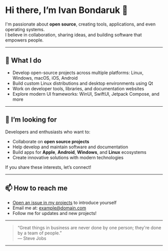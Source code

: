 # Hi there, I’m Ivan Bondaruk 👋

I'm passionate about **open source**, creating tools, applications, and even operating systems.  
I believe in collaboration, sharing ideas, and building software that empowers people.

---

## 🚀 What I do

- Develop open-source projects across multiple platforms: Linux, Windows, macOS, iOS, Android  
- Build custom Linux distributions and desktop environments using Qt  
- Work on developer tools, libraries, and documentation websites  
- Explore modern UI frameworks: WinUI, SwiftUI, Jetpack Compose, and more

---

## 🤝 I’m looking for

Developers and enthusiasts who want to:

- Collaborate on **open source projects**  
- Help develop and maintain software and documentation  
- Build apps for **Apple**, **Android**, **Windows**, and **Linux** ecosystems  
- Create innovative solutions with modern technologies  

If you share these interests, let’s connect!

---

## 📫 How to reach me

- [Open an issue in my projects](https://github.com/Ivan-Bondaruk/.github/issues/new) to introduce yourself  
- Email me at: [example@domain.com](mailto:bonda,ivan22@gmail.com)  
- Follow me for updates and new projects!

---

> “Great things in business are never done by one person; they're done by a team of people.”  
> — Steve Jobs

---
